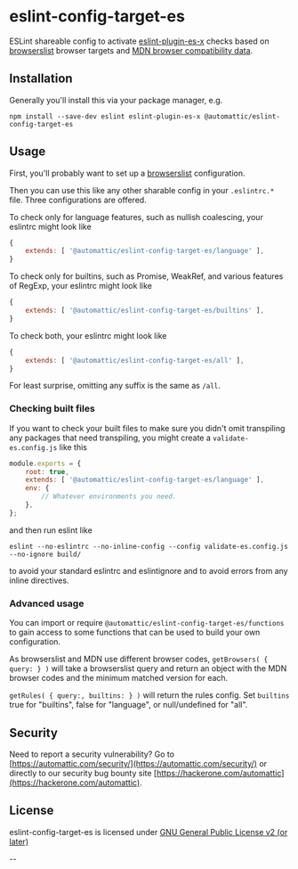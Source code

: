 # eslint-config-target-es

ESLint shareable config to activate [eslint-plugin-es-x] checks based on [browserslist] browser targets and [MDN browser compatibility data].

## Installation

Generally you'll install this via your package manager, e.g.

```
npm install --save-dev eslint eslint-plugin-es-x @automattic/eslint-config-target-es
```

## Usage

First, you'll probably want to set up a [browserslist] configuration.

Then you can use this like any other sharable config in your `.eslintrc.*` file. Three configurations are offered.

To check only for language features, such as nullish coalescing, your eslintrc might look like
```js
{
	extends: [ '@automattic/eslint-config-target-es/language' ],
}
```

To check only for builtins, such as Promise, WeakRef, and various features of RegExp, your eslintrc might look like
```js
{
	extends: [ '@automattic/eslint-config-target-es/builtins' ],
}
```

To check both, your eslintrc might look like
```js
{
	extends: [ '@automattic/eslint-config-target-es/all' ],
}
```

For least surprise, omitting any suffix is the same as `/all`.

### Checking built files

If you want to check your built files to make sure you didn't omit transpiling any packages that need transpiling, you might create a `validate-es.config.js` like this
```js
module.exports = {
	root: true,
	extends: [ '@automattic/eslint-config-target-es/language' ],
	env: {
		// Whatever environments you need.
	},
};
```
and then run eslint like
```
eslint --no-eslintrc --no-inline-config --config validate-es.config.js --no-ignore build/
```
to avoid your standard eslintrc and eslintignore and to avoid errors from any inline directives.

### Advanced usage

You can import or require `@automattic/eslint-config-target-es/functions` to gain access to some functions that can be used to build your own configuration.

As browserslist and MDN use different browser codes, `getBrowsers( { query: } )` will take a browserslist query and return an object with the MDN browser codes and the minimum matched version for each.

`getRules( { query:, builtins: } )` will return the rules config. Set `builtins` true for "builtins", false for "language", or null/undefined for "all".

## Security

Need to report a security vulnerability? Go to [https://automattic.com/security/](https://automattic.com/security/) or directly to our security bug bounty site [https://hackerone.com/automattic](https://hackerone.com/automattic).

## License

eslint-config-target-es is licensed under [GNU General Public License v2 (or later)](./LICENSE.txt)

--

[eslint-plugin-es-x]: https://www.npmjs.com/package/eslint-plugin-es-x
[browserslist]: https://www.npmjs.com/package/browserslist
[MDN browser compatibility data]: https://www.npmjs.com/package/@mdn/browser-compat-data
